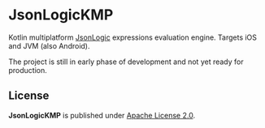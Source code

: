 JsonLogicKMP
============
Kotlin multiplatform [JsonLogic](https://jsonlogic.com/) expressions evaluation engine. Targets iOS and JVM (also Android).

The project is still in early phase of development and not yet ready for production.

## License

**JsonLogicKMP** is published under [Apache License 2.0](http://www.apache.org/licenses/LICENSE-2.0).
